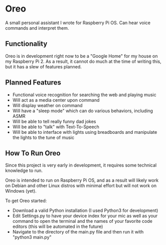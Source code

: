# Oreo
A small personal assistant I wrote for Raspberry Pi OS. Can hear voice commands and interpret them. 

## Functionality
Oreo is in development right now to be a "Google Home" for my house on my Raspberry Pi 2. As a result, it cannot do much at the time of writing this, but it has a slew of features planned.

## Planned Features
- Functional voice recognition for searching the web and playing music
- Will act as a media center upon command
- Will display weather on command
- Will have a "sleep mode" which can do various behaviors, including ASMR
- Will be able to tell really funny dad jokes
- Will be able to "talk" with Text-To-Speech
- Will be able to interface with lights using breadboards and manipulate the lights to the tune of music

## How To Run Oreo
Since this project is very early in development, it requires some technical knowledge to run.

Oreo is intended to run on Raspberry Pi OS, and as a result will likely work on Debian and other Linux distros with minimal effort but will not work on Windows (yet). 

To get Oreo started: 
- Download a valid Python installation (I used Python3 for development)
- Edit Settings.py to have your device index for your mic as well as your command to open the terminal and the names of your favorite code editors (this will be automated in the future)
- Navigate to the directory of the main.py file and then run it with "python3 main.py"
